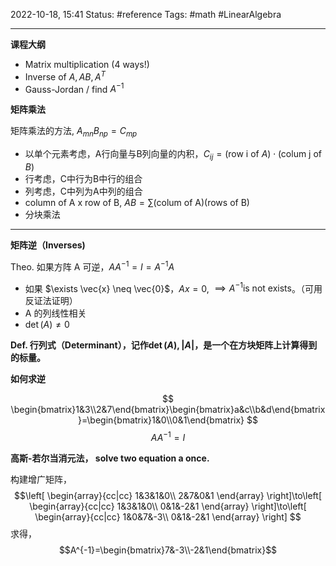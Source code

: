 2022-10-18, 15:41
Status: #reference 
Tags: #math #LinearAlgebra 

---
**课程大纲**
- Matrix multiplication (4 ways!)
- Inverse of $A, AB, A^T$
- Gauss-Jordan / find $A^{-1}$

**矩阵乘法**

矩阵乘法的方法, $A_{mn}B_{np}=C_{mp}$

* 以单个元素考虑，A行向量与B列向量的内积，$C_{ij}=(\text{row i of } A)\cdot(\text{colum j of } B)$
* 行考虑，C中行为B中行的组合
* 列考虑，C中列为A中列的组合
* column of A x row of B, $AB=\sum\text{(colum of A)} \text{(rows of B)}$
* 分块乘法

---

**矩阵逆（Inverses)**

Theo. 如果方阵 A 可逆，$AA^{-1}=I=A^{-1}A$

* 如果  $\exists \vec{x} \neq \vec{0}$，$Ax=0$, $\implies A^{-1} \text{is not exists}$。（可用反证法证明）
* A 的列线性相关
* $\det{(A)} \neq 0$

**Def. 行列式（Determinant），记作$\det(A), |A|$，是一个在方块矩阵上计算得到的标量。**

**如何求逆**

$$
\begin{bmatrix}1&3\\2&7\end{bmatrix}\begin{bmatrix}a&c\\b&d\end{bmatrix}=\begin{bmatrix}1&0\\0&1\end{bmatrix}
$$
$$AA^{-1}=I$$

**高斯-若尔当消元法， solve two equation a once.**

构建增广矩阵，
$$\left[
\begin{array}{cc|cc}
1&3&1&0\\
2&7&0&1
\end{array}
\right]\to\left[
\begin{array}{cc|cc}
1&3&1&0\\
0&1&-2&1
\end{array}
\right]\to\left[
\begin{array}{cc|cc}
1&0&7&-3\\
0&1&-2&1
\end{array}
\right]
$$
求得，
$$A^{-1}=\begin{bmatrix}7&-3\\-2&1\end{bmatrix}$$
